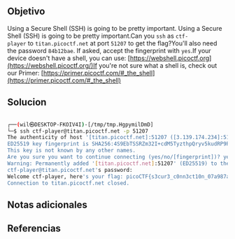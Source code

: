 ## Objetivo
Using a Secure Shell (SSH) is going to be pretty important.
Using a Secure Shell (SSH) is going to be pretty important.Can you `ssh` as `ctf-player` to `titan.picoctf.net` at port `51207` to get the flag?You'll also need the password `84b12bae`. If asked, accept the fingerprint with `yes`.If your device doesn't have a shell, you can use: [https://webshell.picoctf.org](https://webshell.picoctf.org/)If you're not sure what a shell is, check out our Primer: [https://primer.picoctf.com/#_the_shell](https://primer.picoctf.com/#_the_shell)
## Solucion

```bash

┌──(wil㉿DESKTOP-FKOIV4I)-[/tmp/tmp.HgpymilDmD]
└─$ ssh ctf-player@titan.picoctf.net -p 51207
The authenticity of host '[titan.picoctf.net]:51207 ([3.139.174.234]:51207)' can't be established.
ED25519 key fingerprint is SHA256:4S9EbTSSRZm32I+cdM5TyzthpQryv5kudRP9PIKT7XQ.
This key is not known by any other names.
Are you sure you want to continue connecting (yes/no/[fingerprint])? yes
Warning: Permanently added '[titan.picoctf.net]:51207' (ED25519) to the list of known hosts.
ctf-player@titan.picoctf.net's password:
Welcome ctf-player, here's your flag: picoCTF{s3cur3_c0nn3ct10n_07a987ac}
Connection to titan.picoctf.net closed.
```
## Notas adicionales
## Referencias